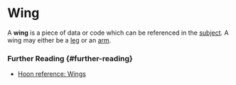 # Wing

A **wing** is a piece of data or code which can be referenced in the [subject](subject.md). A wing may either be a [leg](leg.md) or an [arm](arm.md).

### Further Reading {#further-reading}

- [Hoon reference: Wings](../language/hoon/reference/limbs/wing.md)
